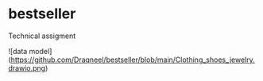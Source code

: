# bestseller
Technical assigment  

![data model] (https://github.com/Draqneel/bestseller/blob/main/Clothing_shoes_jewelry.drawio.png)
